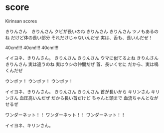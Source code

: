 score
=====

Kirinsan scores

きりんさん　きりんさん
クビが長いのね
きりんさん きりんさん
ツノもあるのね
だけど体の長い部分
それだけじゃないんだぜ
実は、舌も、長いんだぜ！

40cm!!!!
40cm!!!!
40cm!!!!

イイヨネ、きりんさん。
きりんさん きりんさん
ウマに似てるよね
きりんさん きりんさん
実は違うのね
実はウシの仲間だぜ
首、長いくせに
だから、実は鳴くんだぜ

ウンボァ！
ウンボァ！
ウンボァ！

イイヨネ、きりんさん。
きりんさん きりんさん
首が長いから
キリンさん キリンさん
血圧高いんだぜ
だから長い首だけど
ちゃんと頭まで
血流ちゃんとながせるぜ

ワンダーネット！！
ワンダーネット！！
ワンダーネット！！

イイヨネ、キリンさん。